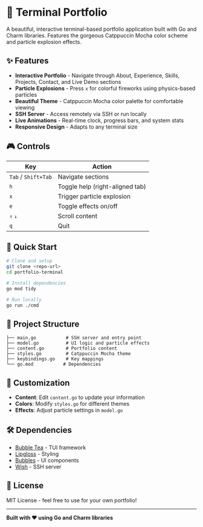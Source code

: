 # 🚀 Terminal Portfolio

A beautiful, interactive terminal-based portfolio application built with Go and Charm libraries. Features the gorgeous Catppuccin Mocha color scheme and particle explosion effects.

## ✨ Features

- **Interactive Portfolio** - Navigate through About, Experience, Skills, Projects, Contact, and Live Demo sections
- **Particle Explosions** - Press `x` for colorful fireworks using physics-based particles
- **Beautiful Theme** - Catppuccin Mocha color palette for comfortable viewing
- **SSH Server** - Access remotely via SSH or run locally
- **Live Animations** - Real-time clock, progress bars, and system stats
- **Responsive Design** - Adapts to any terminal size

## 🎮 Controls

| Key | Action |
|-----|--------|
| `Tab` / `Shift+Tab` | Navigate sections |
| `h` | Toggle help (right-aligned tab) |
| `x` | Trigger particle explosion |
| `e` | Toggle effects on/off |
| `↑` `↓` | Scroll content |
| `q` | Quit |

## 🚀 Quick Start

```bash
# Clone and setup
git clone <repo-url>
cd portfolio-terminal

# Install dependencies
go mod tidy

# Run locally
go run ./cmd
```

## 📁 Project Structure

```
├── main.go           # SSH server and entry point
├── model.go          # UI logic and particle effects
├── content.go        # Portfolio content
├── styles.go         # Catppuccin Mocha theme
├── keybindings.go    # Key mappings
└── go.mod           # Dependencies
```

## 🎨 Customization

- **Content**: Edit `content.go` to update your information
- **Colors**: Modify `styles.go` for different themes
- **Effects**: Adjust particle settings in `model.go`

## 🛠️ Dependencies

- [Bubble Tea](https://github.com/charmbracelet/bubbletea) - TUI framework
- [Lipgloss](https://github.com/charmbracelet/lipgloss) - Styling
- [Bubbles](https://github.com/charmbracelet/bubbles) - UI components
- [Wish](https://github.com/charmbracelet/wish) - SSH server

## 📝 License

MIT License - feel free to use for your own portfolio!

---

**Built with ❤️ using Go and Charm libraries**
